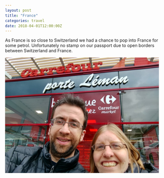```yaml
---
layout: post
title: "France"
categories: travel
date: 2018-04-01T12:00:00Z
---
```


As France is so close to Switzerland we had a chance to pop into France for some petrol. Unfortunately no stamp on our passport due to open borders between Switzerland and France.

![France](/assets/france.jpg)
